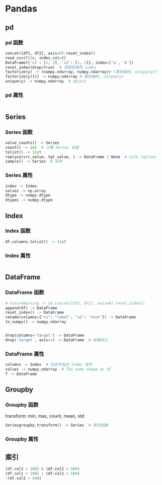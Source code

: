 # Pandas

## pd

### pd 函数

```python
concat([df1, df2], axis=0).reset_index()
read_csv(file, index_col=0)
DataFrame({'c1': [1, 2], 'c2': [1, 2]}, index=['a', 'b'])
reset_index(drop=True)  # 丢掉原来的 index
factorize(y) -> (numpy.ndarray, numpy.ndarray)# (类别编码, unique(y))
factorize(y)[0] -> numpy.ndarray # 类别编码, unique(y)
unique(y) -> numpy.ndarray  # object
```

### pd 属性

```python
```

## Series

### Series 函数

```python
value_counts() -> Series
count() -> int  # 计算 Series 长度
tolist() -> list
replace(src_value, tgt_value, ) -> DataFrame | None  # with inplace
sample() -> Series  # 采样
```

### Series 属性

```python
index -> Index
values -> np.array
dtype -> numpy.dtype
dtypes -> numpy.dtype
```

## Index

### Index 函数

```python
df.columns.tolist() -> list
```

### Index 属性

```python

```

## DataFrame

### DataFrame 函数

```python
# FutureWarning -> pd.concat([df1, df2], axis=0).reset_index()
append(df) -> DataFrame
reset_index() -> DataFrame
rename(columns={"v1": "label", "v2": "text"}) -> DataFrame
to_numpy() -> numpy.ndarray


drop(columns='target') -> DataFrame
drop('target', axis=1) -> DataFrame  # 效果同上
```

### DataFrame 属性

```python
columns -> Index  # 包含列名的 Index 序列
values -> numpy.ndarray  # The same shape as df
T -> DataFrame
```

## Groupby

### Groupby 函数

transform: min, max, count, mean, std

```python
Seriesgroupby.transform() -> Series  # 聚合函数
```

### Groupby 属性

## 索引

```python
(df.col1 > 100) & (df.col2 < 500)
(df.col1 > 100) | (df.col2 < 500)
~(df.col2 < 500)
```

